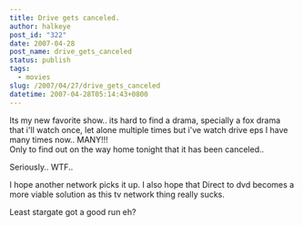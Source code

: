 ```yaml
---
title: Drive gets canceled.
author: halkeye
post_id: "322"
date: 2007-04-28
post_name: drive_gets_canceled
status: publish
tags:
  - movies
slug: /2007/04/27/drive_gets_canceled
datetime: 2007-04-28T05:14:43+0800
---
```


Its my new favorite show.. its hard to find a drama, specially a fox drama that i'll watch once, let alone multiple times but i've watch drive eps I have many times now.. MANY!!!  
Only to find out on the way home tonight that it has been canceled..




Seriously.. WTF..




I hope another network picks it up. I also hope that Direct to dvd becomes a more viable solution as this tv network thing really sucks.




Least stargate got a good run eh?